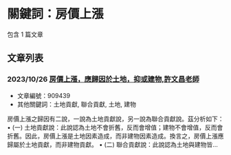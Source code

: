 # 關鍵詞：房價上漲

包含 1 篇文章

## 文章列表

### 2023/10/26 [房價上漲，應歸因於土地，抑或建物,許文昌老師](../../articles/909439_%E6%88%BF%E5%83%B9%E4%B8%8A%E6%BC%B2%EF%BC%8C%E6%87%89%E6%AD%B8%E5%9B%A0%E6%96%BC%E5%9C%9F%E5%9C%B0%EF%BC%8C%E6%8A%91%E6%88%96%E5%BB%BA%E7%89%A9%2C%E8%A8%B1%E6%96%87%E6%98%8C%E8%80%81%E5%B8%AB.md)
- 文章編號：909439
- 其他關鍵詞：土地貢獻, 聯合貢獻, 土地, 建物

房價上漲之歸因有二說，一說為土地貢獻說，另一說為聯合貢獻說。茲分析如下： • (一) 土地貢獻說：此說認為土地不會折舊，反而會增值；建物不會增值，反而會折舊。因此，房價上漲是土地因素造成，而非建物因素造成。換言之，房價上漲應歸屬於土地貢獻，而非建物貢獻。 • (二) 聯合貢獻說：此說認為土地與建物皆...
